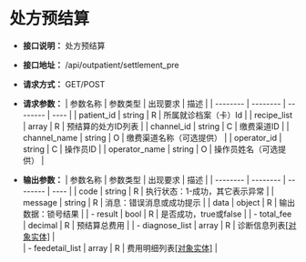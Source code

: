 # 处方预结算


- **接口说明：** 处方预结算
- **接口地址：** /api/outpatient/settlement_pre
- **请求方式：** GET/POST
- **请求参数：**
    | 参数名称 | 参数类型 | 出现要求 | 描述 |
    | -------- | -------- | -------- | ---- |
    | patient_id | string | R | 所属就诊档案（卡）Id |
    | recipe_list | array | R | 预结算的处方ID列表 |
    | channel_id | string | C | 缴费渠道ID |
    | channel_name | string | O | 缴费渠道名称（可选提供） |
    | operator_id | string | C | 操作员ID |
    | operator_name | string | O | 操作员姓名（可选提供） |

- **输出参数：**
    | 参数名称 | 参数类型 | 出现要求 | 描述 |
    | -------- | -------- | -------- | ---- |
    | code | string | R | 执行状态：1-成功，其它表示异常 |
    | message | string | R | 消息：错误消息或成功提示 |
    | data | object | R | 输出数据：锁号结果 |
    | - result | bool | R | 是否成功，true或false |
    | - total_fee | decimal | R | 预结算总费用 |
    | - diagnose_list | array | R | 诊断信息列表[[对象实体]](entity/diagnose.md) |    
    | - feedetail_list | array | R | 费用明细列表[[对象实体]](entity/feedetail.md) |